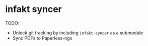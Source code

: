 # infakt syncer

TODO:
- Unlock git tracking by including `infakt-syncer` as a submodule
- Sync PDFs to Paperless-ngx
